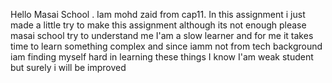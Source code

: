 Hello Masai School . 
Iam mohd zaid from cap11. 
In this assignment i just made a little try to make this assignment although its not enough
please masai school try to understand me I'am a slow learner 
and for me it takes time to learn something complex
and since iamm not from  tech background iam finding myself hard in learning these things 
I know I'am weak student but surely i will be improved
